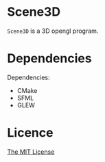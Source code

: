 # Scene3D

`Scene3D` is a 3D opengl program.

# Dependencies

Dependencies:
- CMake
- SFML
- GLEW

# Licence
[The MIT License](https://github.com/Dandenet/Scene3D/blob/master/LICENSE)